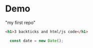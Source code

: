 # Demo

"my first repo"

```html
<h1>3 backticks and html/js code</h1>
```
```Javascript
  const date = new Date();
```
